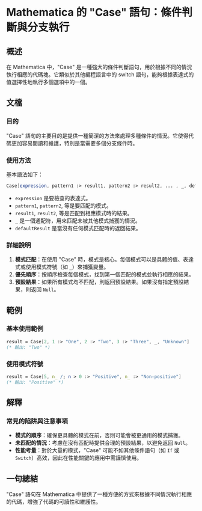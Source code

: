 <!--
Meta Description: # Mathematica 的 "Case" 語句：條件判斷與分支執行 ## 概述 在 Mathematica 中，"Case" 是一種強大的條件判斷語句，用於根據不同的情況執行相應的代碼塊。它類似於其他編程語言中的 switch 語句，能夠根據表達式的值選擇性地執行多個選項中的一個。 ## 文檔 ...
Meta Keywords: case, mathematica, positive, switch, expression
-->

# Mathematica 的 "Case" 語句：條件判斷與分支執行

## 概述
在 Mathematica 中，"Case" 是一種強大的條件判斷語句，用於根據不同的情況執行相應的代碼塊。它類似於其他編程語言中的 switch 語句，能夠根據表達式的值選擇性地執行多個選項中的一個。

## 文檔
### 目的
"Case" 語句的主要目的是提供一種簡潔的方法來處理多種條件的情況。它使得代碼更加容易閱讀和維護，特別是當需要多個分支條件時。

### 使用方法
基本語法如下：
```mathematica
Case[expression, pattern1 :> result1, pattern2 :> result2, ... , _, defaultResult]
```
- `expression` 是要檢查的表達式。
- `pattern1`, `pattern2`, 等是要匹配的模式。
- `result1`, `result2`, 等是匹配到相應模式時的結果。
- `_` 是一個通配符，用來匹配未被其他模式捕獲的情況。
- `defaultResult` 是當沒有任何模式匹配時的返回結果。

### 詳細說明
1. **模式匹配**：在使用 "Case" 時，模式是核心。每個模式可以是具體的值、表達式或使用模式符號（如 `_`）來捕獲變量。
2. **優先順序**：按順序檢查每個模式，找到第一個匹配的模式並執行相應的結果。
3. **預設結果**：如果所有模式均不匹配，則返回預設結果。如果沒有指定預設結果，則返回 `Null`。

## 範例
### 基本使用範例
```mathematica
result = Case[2, 1 :> "One", 2 :> "Two", 3 :> "Three", _, "Unknown"]
(* 輸出: "Two" *)
```

### 使用模式符號
```mathematica
result = Case[5, n_ /; n > 0 :> "Positive", n_ :> "Non-positive"]
(* 輸出: "Positive" *)
```

## 解釋
### 常見的陷阱與注意事項
- **模式的順序**：確保更具體的模式在前，否則可能會被更通用的模式捕獲。
- **未匹配的情況**：考慮在沒有匹配時提供合理的預設結果，以避免返回 `Null`。
- **性能考量**：對於大量的模式，"Case" 可能不如其他條件語句（如 `If` 或 `Switch`）高效，因此在性能關鍵的應用中需謹慎使用。

## 一句總結
"Case" 語句在 Mathematica 中提供了一種方便的方式來根據不同情況執行相應的代碼，增強了代碼的可讀性和維護性。